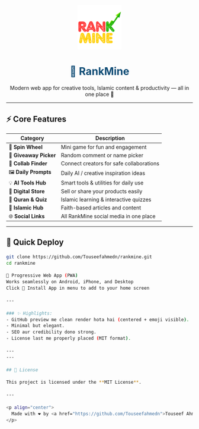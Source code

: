 <p align="center">
  <img src="logo.png" alt="RankMine Logo" width="120">
</p>

<h1 align="center" style="color:#0f4c75;">🌟 RankMine</h1>

<p align="center">
  Modern web app for creative tools, Islamic content & productivity — all in one place 🚀  
</p>

---

## ⚡ Core Features

| Category | Description |
|-----------|--------------|
| 🎯 **Spin Wheel** | Mini game for fun and engagement |
| 🎁 **Giveaway Picker** | Random comment or name picker |
| 🤝 **Collab Finder** | Connect creators for safe collaborations |
| 🖼️ **Daily Prompts** | Daily AI / creative inspiration ideas |
| 💡 **AI Tools Hub** | Smart tools & utilities for daily use |
| 🏪 **Digital Store** | Sell or share your products easily |
| 📖 **Quran & Quiz** | Islamic learning & interactive quizzes |
| 🌙 **Islamic Hub** | Faith-based articles and content |
| 🌐 **Social Links** | All RankMine social media in one place |

---

## 🧭 Quick Deploy

```bash
git clone https://github.com/Touseefahmedn/rankmine.git
cd rankmine

📲 Progressive Web App (PWA)
Works seamlessly on Android, iPhone, and Desktop
Click 📲 Install App in menu to add to your home screen

---

### ✨ Highlights:
- GitHub preview me clean render hota hai (centered + emoji visible).  
- Minimal but elegant.  
- SEO aur credibility dono strong.  
- License last me properly placed (MIT format).  

---
---

## 🧾 License

This project is licensed under the **MIT License**.

---

<p align="center">
  Made with ❤️ by <a href="https://github.com/Touseefahmedn">Touseef Ahmed</a>
</p>
